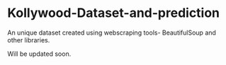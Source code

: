 # Kollywood-Dataset-and-prediction

An unique dataset created using webscraping tools- BeautifulSoup and other libraries.

Will be updated soon.
